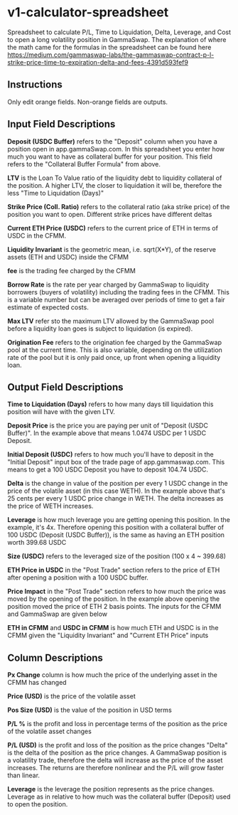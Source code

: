 # v1-calculator-spreadsheet
Spreadsheet to calculate P/L, Time to Liquidation, Delta, Leverage, and Cost to open a long volatility position in GammaSwap. The explanation of where the math came for the formulas in the spreadsheet can be found here https://medium.com/gammaswap-labs/the-gammaswap-contract-p-l-strike-price-time-to-expiration-delta-and-fees-4391d593fef9

## Instructions
Only edit orange fields. Non-orange fields are outputs.

## Input Field Descriptions
<b>Deposit (USDC Buffer)</b> refers to the "Deposit" column when you have a position open in app.gammaSwap.com. In this spreadsheet you enter how much you want to have as collateral buffer for your position. This field refers to the "Collateral Buffer Formula" from above.

<b>LTV</b> is the Loan To Value ratio of the liquidity debt to liquidity collateral of the position. A higher LTV, the closer to liquidation it will be, therefore the less "Time to Liquidation (Days)"

<b>Strike Price (Coll. Ratio)</b> refers to the collateral ratio (aka strike price) of the position you want to open. Different strike prices have different deltas

<b>Current ETH Price (USDC)</b> refers to the current price of ETH in terms of USDC in the CFMM.

<b>Liquidity Invariant</b> is the geometric mean, i.e. sqrt(X*Y), of the reserve assets (ETH and USDC) inside the CFMM

<b>fee</b> is the trading fee charged by the CFMM

<b>Borrow Rate</b> is the rate per year charged by GammaSwap to liquidity borrowers (buyers of volatility) including the trading fees in the CFMM. This is a variable number but can be averaged over periods of time to get a fair estimate of expected costs.

<b>Max LTV</b> refer sto the maximum LTV allowed by the GammaSwap pool before a liquidity loan goes is subject to liquidation (is expired).

<b>Origination Fee</b> refers to the origination fee charged by the GammaSwap pool at the current time. This is also variable, depending on the utilization rate of the pool but it is only paid once, up front when opening a liquidity loan.

## Output Field Descriptions

<b>Time to Liquidation (Days)</b> refers to how many days till liquidation this position will have with the given LTV.

<b>Deposit Price</b> is the price you are paying per unit of "Deposit (USDC Buffer)". In the example above that means 1.0474 USDC per 1 USDC Deposit.

<b>Initial Deposit (USDC)</b> refers to how much you'll have to deposit in the "Initial Deposit" input box of the trade page of app.gammaswap.com. This means to get a 100 USDC Deposit you have to deposit 104.74 USDC.

<b>Delta</b> is the change in value of the position per every 1 USDC change in the price of the volatile asset (in this case WETH). In the example above that's 25 cents per every 1 USDC price change in WETH. The delta increases as the price of WETH increases.

<b>Leverage</b> is how much leverage you are getting opening this position. In the example, it's 4x. Therefore opening this position with a collateral buffer of 100 USDC (Deposit (USDC Buffer)), is the same as having an ETH position worth 399.68 USDC

<b>Size (USDC)</b> refers to the leveraged size of the position (100 x 4 ~ 399.68)

<b>ETH Price in USDC</b> in the "Post Trade" section refers to the price of ETH after opening a position with a 100 USDC buffer.

<b>Price Impact</b> in the "Post Trade" section refers to how much the price was moved by the opening of the position. In the example above opening the position moved the price of ETH 2 basis points. The inputs for the CFMM and GammaSwap are given below

<b>ETH in CFMM</b> and <b>USDC in CFMM</b> is how much ETH and USDC is in the CFMM given the "Liquidity Invariant" and "Current ETH Price" inputs

## Column Descriptions

<b>Px Change</b> column is how much the price of the underlying asset in the CFMM has changed

<b>Price (USD)</b> is the price of the volatile asset

<b>Pos Size (USD)</b> is the value of the position in USD terms

<b>P/L %</b> is the profit and loss in percentage terms of the position as the price of the volatile asset changes

<b>P/L (USD)</b> is the profit and loss of the position as the price changes
"Delta" is the delta of the position as the price changes. A GammaSwap position is a volatility trade, therefore the delta will increase as the price of the asset increases. The returns are therefore nonlinear and the P/L will grow faster than linear.

<b>Leverage</b> is the leverage the position represents as the price changes. Leverage as in relative to how much was the collateral buffer (Deposit) used to open the position.
